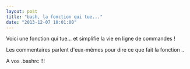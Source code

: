 ```yaml
---
layout: post
title: "bash, la fonction qui tue..."
date: "2013-12-07 10:01:00"
---
```

Voici une fonction qui tue... et simplifie la vie en ligne de commandes !

<script src="http://pastebin.com/embed_js.php?i=dfTACeEd"></script>

Les commentaires parlent d'eux-mêmes pour dire ce que fait la fonction ..

A vos .bashrc !!!
